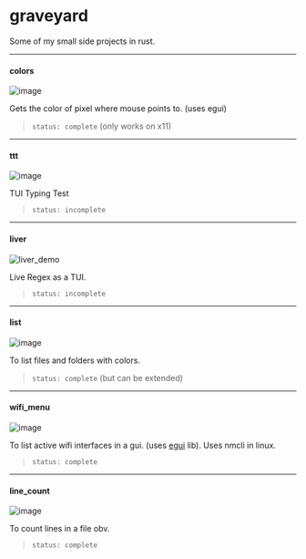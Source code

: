 # graveyard
Some of my small side projects in rust.

---
#### colors

![image](https://user-images.githubusercontent.com/77913442/147237949-9efd9328-ac1d-49cd-920d-e5c7cd88abc7.png)

Gets the color of pixel where mouse points to. (uses egui)
> `status: complete` (only works on x11)

---
#### ttt
![image](https://i.imgur.com/h32YHoT.png)

TUI Typing Test
> `status: incomplete`
---

#### liver

![liver_demo](https://user-images.githubusercontent.com/77913442/196982086-7b35ac1b-c731-446a-981c-9e55c2d8a634.gif)

Live Regex as a TUI.
> `status: incomplete`

---

#### list

![image](https://user-images.githubusercontent.com/77913442/178466556-633ca4b4-d28d-4878-980b-bd69dde49b3c.png)

To list files and folders with colors.
> `status: complete` (but can be extended)

---

#### wifi_menu

![image](https://user-images.githubusercontent.com/77913442/147238021-d9aea35b-34f8-44be-8988-2c6f823bda86.png)

To list active wifi interfaces in a gui. (uses [egui](https://github.com/emilk/egui) lib).
Uses nmcli in linux.
> `status: complete`
---

#### line_count

![image](https://user-images.githubusercontent.com/77913442/147237875-d9c13afb-3634-4ef9-9c7b-2b17fa70bb61.png)

To count lines in a file obv.
> `status: complete`

